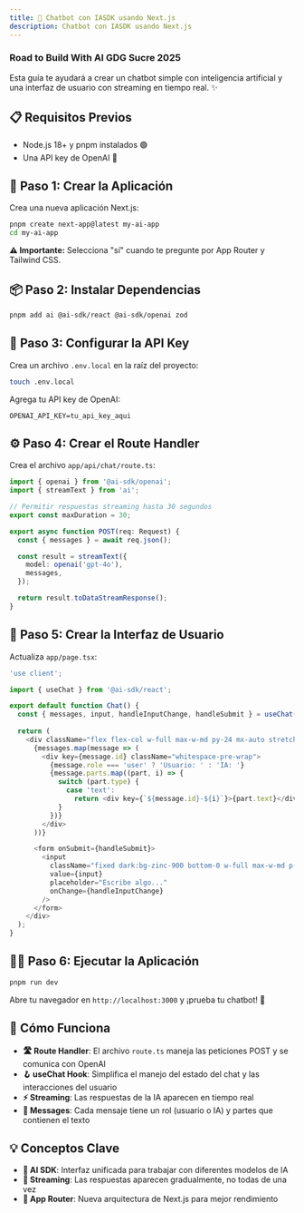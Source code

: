 ```yaml
---
title: 🤖 Chatbot con IASDK usando Next.js 
description: Chatbot con IASDK usando Next.js
---
```

### Road to Build With AI GDG Sucre 2025

Esta guía te ayudará a crear un chatbot simple con inteligencia artificial y una interfaz de usuario con streaming en tiempo real. ✨

## 📋 Requisitos Previos

- Node.js 18+ y pnpm instalados 🟢
- Una API key de OpenAI 🔑

## 🚀 Paso 1: Crear la Aplicación

Crea una nueva aplicación Next.js:

```bash
pnpm create next-app@latest my-ai-app
cd my-ai-app
```

**⚠️ Importante:** Selecciona "sí" cuando te pregunte por App Router y Tailwind CSS.

## 📦 Paso 2: Instalar Dependencias

```bash
pnpm add ai @ai-sdk/react @ai-sdk/openai zod
```

## 🔐 Paso 3: Configurar la API Key

Crea un archivo `.env.local` en la raíz del proyecto:

```bash
touch .env.local
```

Agrega tu API key de OpenAI:

```
OPENAI_API_KEY=tu_api_key_aqui
```

## ⚙️ Paso 4: Crear el Route Handler

Crea el archivo `app/api/chat/route.ts`:

```typescript
import { openai } from '@ai-sdk/openai';
import { streamText } from 'ai';

// Permitir respuestas streaming hasta 30 segundos
export const maxDuration = 30;

export async function POST(req: Request) {
  const { messages } = await req.json();

  const result = streamText({
    model: openai('gpt-4o'),
    messages,
  });

  return result.toDataStreamResponse();
}
```

## 🎨 Paso 5: Crear la Interfaz de Usuario

Actualiza `app/page.tsx`:

```typescript
'use client';

import { useChat } from '@ai-sdk/react';

export default function Chat() {
  const { messages, input, handleInputChange, handleSubmit } = useChat();
  
  return (
    <div className="flex flex-col w-full max-w-md py-24 mx-auto stretch">
      {messages.map(message => (
        <div key={message.id} className="whitespace-pre-wrap">
          {message.role === 'user' ? 'Usuario: ' : 'IA: '}
          {message.parts.map((part, i) => {
            switch (part.type) {
              case 'text':
                return <div key={`${message.id}-${i}`}>{part.text}</div>;
            }
          })}
        </div>
      ))}

      <form onSubmit={handleSubmit}>
        <input
          className="fixed dark:bg-zinc-900 bottom-0 w-full max-w-md p-2 mb-8 border border-zinc-300 dark:border-zinc-800 rounded shadow-xl"
          value={input}
          placeholder="Escribe algo..."
          onChange={handleInputChange}
        />
      </form>
    </div>
  );
}
```

## 🏃‍♂️ Paso 6: Ejecutar la Aplicación

```bash
pnpm run dev
```

Abre tu navegador en `http://localhost:3000` y ¡prueba tu chatbot! 🎉

## 🔧 Cómo Funciona

- **🛣️ Route Handler**: El archivo `route.ts` maneja las peticiones POST y se comunica con OpenAI
- **🪝 useChat Hook**: Simplifica el manejo del estado del chat y las interacciones del usuario
- **⚡ Streaming**: Las respuestas de la IA aparecen en tiempo real
- **💬 Messages**: Cada mensaje tiene un rol (usuario o IA) y partes que contienen el texto

## 💡 Conceptos Clave

- **🔧 AI SDK**: Interfaz unificada para trabajar con diferentes modelos de IA
- **🌊 Streaming**: Las respuestas aparecen gradualmente, no todas de una vez
- **🚦 App Router**: Nueva arquitectura de Next.js para mejor rendimiento